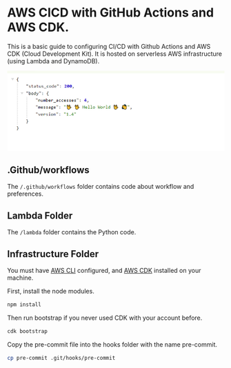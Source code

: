 # AWS CICD with GitHub Actions and AWS CDK.

This is a basic guide to configuring CI/CD with Github Actions and AWS CDK (Cloud Development Kit).
It is hosted on serverless AWS infrastructure (using Lambda and DynamoDB).

![Task API app](demo.PNG)


## .Github/workflows

The `/.github/workflows` folder contains code about workflow and preferences.

## Lambda Folder

The `/lambda` folder contains the Python code.

## Infrastructure Folder

You must have [AWS CLI](https://aws.amazon.com/cli/) configured, and
[AWS CDK](https://docs.aws.amazon.com/cdk/v2/guide/home.html) installed on your machine.

First, install the node modules.

```bash
npm install
```

Then run bootstrap if you never used CDK with your account before.

```bash
cdk bootstrap
```

Copy the pre-commit file into the hooks folder with the name pre-commit.

```bash
cp pre-commit .git/hooks/pre-commit
```

